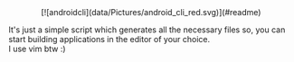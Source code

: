 <div align="center">
[![androidcli](data/Pictures/android_cli_red.svg)](#readme)
</div>

It's just a simple script which generates all the necessary files so, you can start building applications in the editor of your choice.  
I use vim btw :)

